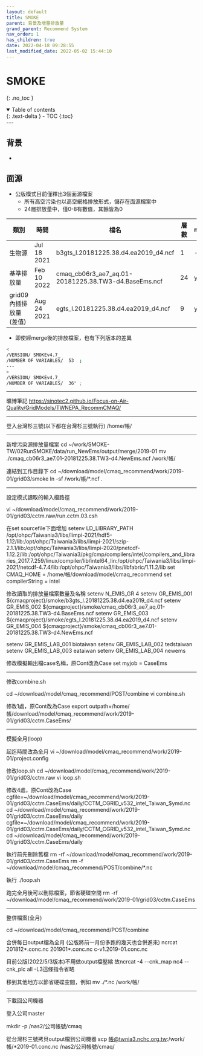 ```yaml
---
layout: default
title: SMOKE
parent: 背景及增量排放量
grand_parent: Recommend System
nav_order: 1
has_children: true
date: 2022-04-18 09:28:55
last_modified_date: 2022-05-02 15:44:10
---
```


# SMOKE
{: .no_toc }

<details open markdown="block">
  <summary>
    Table of contents
  </summary>
  {: .text-delta }
- TOC
{:toc}
</details>
---

## 背景
- 

## 面源
- 公版模式目前僅釋出3個面源檔案
  - 所有高空污染也以高空網格排放形式，儲存在面源檔案中
  - 24層排放量中，僅0-8有數值，其餘皆為0

|類別|時間|檔名|層數|merged|
|-|-|-|-|-|
|生物源|Jul 18  2021|b3gts_l.20181225.38.d4.ea2019_d4.ncf|1|-|
|基準排放量|Feb 10 2022|cmaq_cb06r3_ae7_aq.01-20181225.38.TW3-d4.BaseEms.ncf|24|yes|
|grid09內插排放量(差值)|Aug 24 2021|egts_l.20181225.38.d4.ea2019_d4.ncf|9|yes|

- 即使經merge後的排放檔案，也有下列版本的差異
```bash
<
/VERSION/ SMOKEv4.7_
/NUMBER OF VARIABLES/  53  ;
---
>
/VERSION/ SMOKEv4.7_                                                            Data interpolated from grid \"Taiwan09\" to grid \"Taiwan03\"
/NUMBER OF VARIABLES/  36" ;
```
---

曠博筆記
https://sinotec2.github.io/Focus-on-Air-Quality/GridModels/TWNEPA_RecommCMAQ/

--------------------------
登入台灣杉三號(以下都在台灣杉三號執行)
/home/帳/

--------------------------
新增污染源排放量檔案
cd ~/work/SMOKE-TW/02RunSMOKE/data/run_NewEms/output/merge/2019-01
mv ./cmaq_cb06r3_ae7.01-20181225.38.TW3-d4.NewEms.ncf /work/帳/

連結到工作目錄下
cd ~/download/model/cmaq_recommend/work/2019-01/grid03/smoke
ln -sf /work/帳/*.ncf .

--------------------------
設定模式讀取的輸入檔路徑

vi ~/download/model/cmaq_recommend/work/2019-01/grid03/cctm.raw/run.cctm.03.csh

在set sourcefile下面增加
setenv LD_LIBRARY_PATH /opt/ohpc/Taiwania3/libs/Iimpi-2021/hdf5-1.12/lib:/opt/ohpc/Taiwania3/libs/Iimpi-2021/szip-2.1.1/lib:/opt/ohpc/Taiwania3/libs/Iimpi-2020/pnetcdf-1.12.2/lib:/opt/ohpc/Taiwania3/pkg/cmp/compilers/intel/compilers_and_libraries_2017.7.259/linux/compiler/lib/intel64_lin:/opt/ohpc/Taiwania3/libs/Iimpi-2021/netcdf-4.7.4/lib:/opt/ohpc/Taiwania3/libs/libfabric/1.11.2/lib
set CMAQ_HOME = /home/帳/download/model/cmaq_recommend
set compilerString = intel

修改讀取的排放量檔案數量及名稱
setenv N_EMIS_GR 4
setenv GR_EMIS_001    ${cmaqproject}/smoke/b3gts_l.20181225.38.d4.ea2019_d4.ncf
setenv GR_EMIS_002    ${cmaqproject}/smoke/cmaq_cb06r3_ae7_aq.01-20181225.38.TW3-d4.BaseEms.ncf
setenv GR_EMIS_003    ${cmaqproject}/smoke/egts_l.20181225.38.d4.ea2019_d4.ncf
setenv GR_EMIS_004    ${cmaqproject}/smoke/cmaq_cb06r3_ae7.01-20181225.38.TW3-d4.NewEms.ncf

setenv GR_EMIS_LAB_001  biotaiwan
setenv GR_EMIS_LAB_002  tedstaiwan
setenv GR_EMIS_LAB_003  eataiwan
setenv GR_EMIS_LAB_004  newems

修改模擬輸出檔case名稱，原Cont改為Case
set myjob   = CaseEms

--------------------------
修改combine.sh

cd ~/download/model/cmaq_recommend/POST/combine
vi combine.sh

修改1處，原Cont改為Case
export outpath=/home/帳/download/model/cmaq_recommend/work/2019-01/grid03/cctm.CaseEms/

--------------------------
模擬全月(loop)

起迄時間改為全月
vi ~/download/model/cmaq_recommend/work/2019-01/project.config

修改loop.sh
cd ~/download/model/cmaq_recommend/work/2019-01/grid03/cctm.raw
vi loop.sh

修改4處，原Cont改為Case
cgfile=~/download/model/cmaq_recommend/work/2019-01/grid03/cctm.CaseEms/daily/CCTM_CGRID_v532_intel_Taiwan_$ymd.nc
cd ~/download/model/cmaq_recommend/work/2019-01/grid03/cctm.CaseEms/daily
cgfile=~/download/model/cmaq_recommend/work/2019-01/grid03/cctm.CaseEms/daily/CCTM_CGRID_v532_intel_Taiwan_$ymd.nc
cd ~/download/model/cmaq_recommend/work/2019-01/grid03/cctm.CaseEms/daily

執行前先刪除舊檔
rm -rf ~/download/model/cmaq_recommend/work/2019-01/grid03/cctm.CaseEms
rm -f ~/download/model/cmaq_recommend/POST/combine/*.nc

執行
./loop.sh

跑完全月後可以刪除檔案，節省硬碟空間
rm -rf ~/download/model/cmaq_recommend/work/2019-01/grid03/cctm.CaseEms

--------------------------
整併檔案(全月)

cd ~/download/model/cmaq_recommend/POST/combine

合併每日output檔為全月
(公版將前一月份多跑的幾天也合併進來)
ncrcat 201812*.conc.nc 201901*.conc.nc c-v1.2019-01.conc.nc

目前公版(2022/5/3版本)不用做output檔壓縮
故ncrcat -4 --cnk_map nc4 --cnk_plc all -L3這條指令省略

移到其他地方以節省硬碟空間，例如
mv ./*.nc /work/帳/

--------------------------
下載回公司機器

登入公司master

mkdir -p /nas2/公司帳號/cmaq

從台灣杉三號拷貝output檔到公司機器
scp 帳@twnia3.nchc.org.tw:/work/帳/*2019-01.conc.nc /nas2/公司帳號/cmaq/
